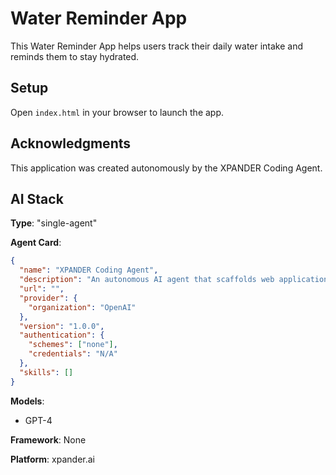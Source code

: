 # Water Reminder App

This Water Reminder App helps users track their daily water intake and reminds them to stay hydrated.

## Setup

Open `index.html` in your browser to launch the app.

## Acknowledgments

This application was created autonomously by the XPANDER Coding Agent.

## AI Stack

**Type**: "single-agent"

**Agent Card**:
```json
{
  "name": "XPANDER Coding Agent",
  "description": "An autonomous AI agent that scaffolds web applications",
  "url": "",
  "provider": {
    "organization": "OpenAI"
  },
  "version": "1.0.0",
  "authentication": {
    "schemes": ["none"],
    "credentials": "N/A"
  },
  "skills": []
}
```

**Models**:
- GPT-4

**Framework**: None

**Platform**: xpander.ai